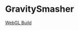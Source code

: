 # GravitySmasher

[WebGL Build](https://mcdonaldduncan.github.io/GravitySmasher/main/Builds/index.html)
